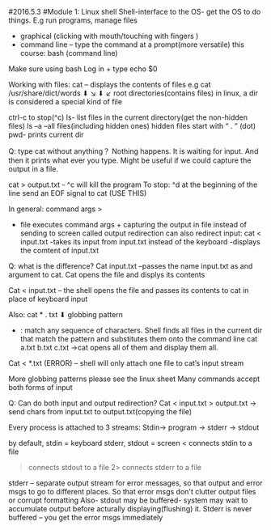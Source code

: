 #2016.5.3
#Module 1: Linux shell
Shell-interface to the OS- get the OS to do things.
 E.g run programs, manage files
- graphical (clicking with mouth/touching with fingers )
- command line – type the command at a prompt(more versatile)
this course: bash (command line)

Make sure using bash
Log in + type echo $0

Working with files:
cat – displays the contents of files 
e.g cat /usr/share/dict/words 
     ⬇  ↘  ⬇    ↙
   root  directories(contains files) 
in linux, a dir is considered a special kind of file

ctrl-c to stop(^c)
ls- list files in the current directory(get the non-hidden files)
ls –a –all files(including hidden ones)
hidden files start with “ . ” (dot)
pwd- prints current dir

Q: type cat without anything？
 Nothing happens. It is waiting for input. And then it prints what ever you type.
Might be useful if we could capture the output in a file.

cat > output.txt -
^c will kill the program
To stop: ^d at the beginning of the line send an EOF signal to cat (USE THIS)

In general: command args > 
-	file executes command args + capturing the output in file instead 
of sending to screen
called output redirection
can also redirect input: cat < input.txt
 -takes its input from input.txt instead of the keyboard
 -displays the comtent of input.txt

Q: what is the difference?
Cat input.txt –passes the name input.txt as and argument to cat.
Cat opens the file and displys its contents

Cat < input.txt – the shell opens the file and passes its contents to cat in place of keyboard input


Also: cat * . txt 
          ⬇
        globbing pattern
* : match any sequence of characters. Shell finds all files in the current dir that match the 
    pattern and substitutes them onto the command line
cat a.txt b.txt c.txt ->cat opens all of them and display them all.

Cat < *.txt (ERROR) – shell will only attach one file to cat’s input stream

More globbing patterns please see the linux sheet
Many commands accept both forms of input

Q: Can do both input and output redirection?
Cat < input.txt  > output.txt 
-> send chars from input.txt to output.txt(copying the file)

Every process is attached to 3 streams:
Stdin-> program -> stderr
               -> stdout

by default, stdin = keyboard
          stderr, stdout = screen
<  connects stdin to a file
>  connects stdout to a file
2>  connects stderr to a file

stderr – separate output stream for error messages, so that output and error msgs to go to different places. 
         So that error msgs don't clutter output files or corrupt formatting
Also- stdout may be buffered- system may wait to accumulate output before acturally displaying(flushing) it.
      Stderr is never buffered – you get the error msgs immediately
